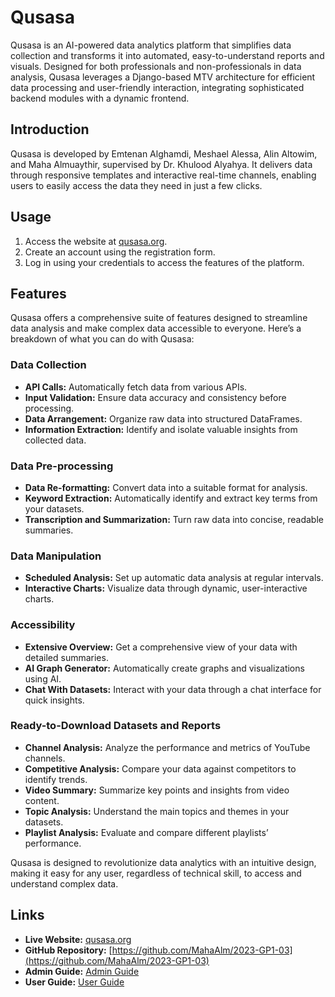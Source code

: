 # Qusasa

Qusasa is an AI-powered data analytics platform that simplifies data collection and transforms it into automated, easy-to-understand reports and visuals. Designed for both professionals and non-professionals in data analysis, Qusasa leverages a Django-based MTV architecture for efficient data processing and user-friendly interaction, integrating sophisticated backend modules with a dynamic frontend.

## Introduction

Qusasa is developed by Emtenan Alghamdi, Meshael Alessa, Alin Altowim, and Maha Almuaythir, supervised by Dr. Khulood Alyahya. It delivers data through responsive templates and interactive real-time channels, enabling users to easily access the data they need in just a few clicks.

## Usage

1. Access the website at [qusasa.org](https://qusasa.org).
2. Create an account using the registration form.
3. Log in using your credentials to access the features of the platform.


## Features

Qusasa offers a comprehensive suite of features designed to streamline data analysis and make complex data accessible to everyone. Here’s a breakdown of what you can do with Qusasa:

### Data Collection

- **API Calls:** Automatically fetch data from various APIs.
- **Input Validation:** Ensure data accuracy and consistency before processing.
- **Data Arrangement:** Organize raw data into structured DataFrames.
- **Information Extraction:** Identify and isolate valuable insights from collected data.

### Data Pre-processing

- **Data Re-formatting:** Convert data into a suitable format for analysis.
- **Keyword Extraction:** Automatically identify and extract key terms from your datasets.
- **Transcription and Summarization:** Turn raw data into concise, readable summaries.

### Data Manipulation

- **Scheduled Analysis:** Set up automatic data analysis at regular intervals.
- **Interactive Charts:** Visualize data through dynamic, user-interactive charts.

### Accessibility

- **Extensive Overview:** Get a comprehensive view of your data with detailed summaries.
- **AI Graph Generator:** Automatically create graphs and visualizations using AI.
- **Chat With Datasets:** Interact with your data through a chat interface for quick insights.

### Ready-to-Download Datasets and Reports

- **Channel Analysis:** Analyze the performance and metrics of YouTube channels.
- **Competitive Analysis:** Compare your data against competitors to identify trends.
- **Video Summary:** Summarize key points and insights from video content.
- **Topic Analysis:** Understand the main topics and themes in your datasets.
- **Playlist Analysis:** Evaluate and compare different playlists’ performance.

Qusasa is designed to revolutionize data analytics with an intuitive design, making it easy for any user, regardless of technical skill, to access and understand complex data.

## Links

- **Live Website:** [qusasa.org](https://qusasa.org)
- **GitHub Repository:** [https://github.com/MahaAlm/2023-GP1-03](https://github.com/MahaAlm/2023-GP1-03)
- **Admin Guide:** [Admin Guide](https://drive.google.com/file/d/1q-Jv6xb6-26Xy68NADOXVn3HiXYZvB01/view?usp=drive_link)
- **User Guide:** [User Guide](https://drive.google.com/file/d/1q-Jv6xb6-26Xy68NADOXVn3HiXYZvB01/view?usp=drive_link)
